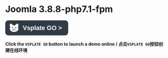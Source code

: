 # Joomla 3.8.8-php7.1-fpm

<a href="https://www.vsplate.com/?docker-compose=https://github.com/vsplate/dcenvs/joomla/3.8.8-php7.1-fpm"><img alt="VSPLATE GO" src="https://raw.githubusercontent.com/vsplate/images/master/vsgo_btn.png" width="200px"></a>

**Click the `VSPLATE GO` button to launch a demo online / 点击`VSPLATE GO`按钮创建在线环境**